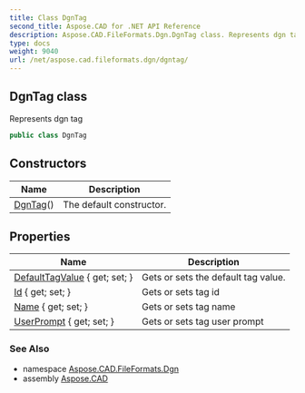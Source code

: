 ```yaml
---
title: Class DgnTag
second_title: Aspose.CAD for .NET API Reference
description: Aspose.CAD.FileFormats.Dgn.DgnTag class. Represents dgn tag
type: docs
weight: 9040
url: /net/aspose.cad.fileformats.dgn/dgntag/
---
```

## DgnTag class

Represents dgn tag

```csharp
public class DgnTag
```

## Constructors

| Name | Description |
| --- | --- |
| [DgnTag](dgntag/)() | The default constructor. |

## Properties

| Name | Description |
| --- | --- |
| [DefaultTagValue](../../aspose.cad.fileformats.dgn/dgntag/defaulttagvalue/) { get; set; } | Gets or sets the default tag value. |
| [Id](../../aspose.cad.fileformats.dgn/dgntag/id/) { get; set; } | Gets or sets tag id |
| [Name](../../aspose.cad.fileformats.dgn/dgntag/name/) { get; set; } | Gets or sets tag name |
| [UserPrompt](../../aspose.cad.fileformats.dgn/dgntag/userprompt/) { get; set; } | Gets or sets tag user prompt |

### See Also

* namespace [Aspose.CAD.FileFormats.Dgn](../../aspose.cad.fileformats.dgn/)
* assembly [Aspose.CAD](../../)


